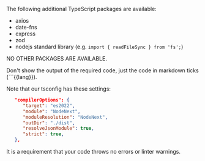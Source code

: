 The following additional TypeScript packages are available:

- axios
- date-fns
- express
- zod
- nodejs standard library (e.g. `import { readFileSync } from 'fs';`)

NO OTHER PACKAGES ARE AVAILABLE.

Don't show the output of the required code, just the code in markdown ticks (```{{lang}}).

Note that our tsconfig has these settings:
```json
   "compilerOptions": {
      "target": "es2022",
      "module": "NodeNext",
      "moduleResolution": "NodeNext",
      "outDir": "./dist",
      "resolveJsonModule": true,
      "strict": true,
   },
```
It is a requirement that your code throws no errors or linter warnings.